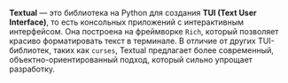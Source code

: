 **Textual** — это библиотека на Python для создания **TUI (Text User Interface)**, то есть консольных приложений с интерактивным интерфейсом. Она построена на фреймворке `Rich`, который позволяет красиво форматировать текст в терминале. В отличие от других TUI-библиотек, таких как `curses`, Textual предлагает более современный, объектно-ориентированный подход, который сильно упрощает разработку.

